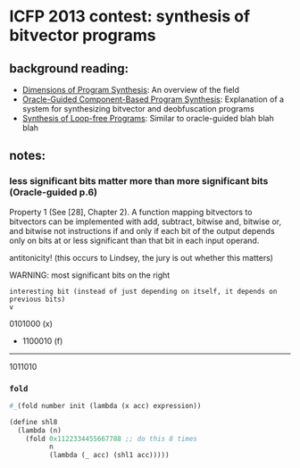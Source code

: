# ICFP 2013 contest: synthesis of bitvector programs

## background reading:

- [Dimensions of Program Synthesis](http://www.cis.upenn.edu/~alur/CIS673/gulwani10.pdf): An overview of the field
- [Oracle-Guided Component-Based Program Synthesis](http://www.eecs.berkeley.edu/~sseshia/review/seshia-icse10.pdf): Explanation of a system for synthesizing bitvector and deobfuscation programs
- [Synthesis of Loop-free Programs](http://research.microsoft.com/en-us/um/people/sumitg/pubs/pldi11-loopfree-synthesis.pdf): Similar to oracle-guided blah blah blah

## notes:

### less significant bits matter more than more significant bits (Oracle-guided p.6)

Property 1 (See [28], Chapter 2). A function mapping bitvectors to
bitvectors can be implemented with add, subtract, bitwise and, bitwise
or, and bitwise not instructions if and only if each bit of the output
depends only on bits at or less significant than that bit in each
input operand.

antitonicity! (this occurs to Lindsey, the jury is out whether this matters)

WARNING: most significant bits on the right

    interesting bit (instead of just depending on itself, it depends on previous bits)
    v
  0101000 (x)
+ 1100010 (f)
---------
  1011010

### `fold`

```clj
#_(fold number init (lambda (x acc) expression))

(define shl8
  (lambda (n)
    (fold 0x1122334455667788 ;; do this 8 times
          n
          (lambda (_ acc) (shl1 acc)))))
```
